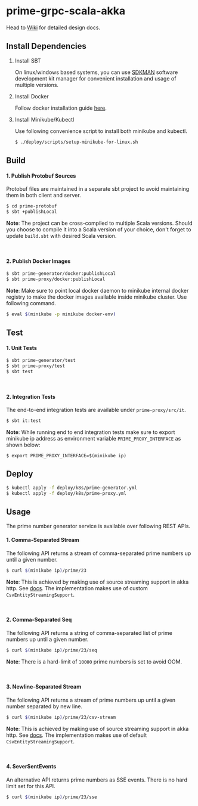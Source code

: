 # prime-grpc-scala-akka

Head to [Wiki](https://github.com/iamsmkr/prime-grpc-scala-akka/wiki) for detailed design docs.

## Install Dependencies
1. Install SBT 

    On linux/windows based systems, you can use [SDKMAN](https://sdkman.io/) software development kit manager for convenient installation and usage of multiple versions.

2. Install Docker

    Follow docker installation guide [here](https://docs.docker.com/engine/install/).

3. Install Minikube/Kubectl

    Use following convenience script to install both minikube and kubectl.
      ```sh
      $ ./deploy/scripts/setup-minikube-for-linux.sh
      ```

## Build
#### 1. Publish Protobuf Sources
Protobuf files are maintained in a separate sbt project to avoid maintaining them in both client and server.
```sh
$ cd prime-protobuf
$ sbt +publishLocal
```

**Note**: The project can be cross-compiled to multiple Scala versions. Should you choose to compile it into a Scala version of your choice, don't forget to update `build.sbt` with desired Scala version.

</br>

#### 2. Publish Docker Images
```sh
$ sbt prime-generator/docker:publishLocal
$ sbt prime-proxy/docker:publishLocal
```

**Note**: Make sure to point local docker daemon to minikube internal docker registry to make the docker images available inside minikube cluster. Use following command.
```sh
$ eval $(minikube -p minikube docker-env)
```

## Test
#### 1. Unit Tests
```sh
$ sbt prime-generator/test
$ sbt prime-proxy/test
$ sbt test
```

<br/>

#### 2. Integration Tests
The end-to-end integration tests are available under `prime-proxy/src/it`.
```sh
$ sbt it:test
```

**Note**: While running end to end integration tests make sure to export minikube ip address as environment variable `PRIME_PROXY_INTERFACE` as shown below:
```
$ export PRIME_PROXY_INTERFACE=$(minikube ip)
```

## Deploy
```sh
$ kubectl apply -f deploy/k8s/prime-generator.yml
$ kubectl apply -f deploy/k8s/prime-proxy.yml
```

## Usage
The prime number generator service is available over following REST APIs.

#### 1. Comma-Separated Stream
The following API returns a stream of comma-separated prime numbers up until a given number.
```sh
$ curl $(minikube ip)/prime/23
```

**Note**: This is achieved by making use of source streaming support in akka http. See [docs](https://docs.huihoo.com/akka/akka-http/10.0.7/scala/http/routing-dsl/source-streaming-support.html#simple-csv-streaming-example). The implementation makes use of custom `CsvEntityStreamingSupport`.

<br/>

#### 2. Comma-Separated Seq
The following API returns a string of comma-separated list of prime numbers up until a given number.
```sh
$ curl $(minikube ip)/prime/23/seq
```

**Note**: There is a hard-limit of `10000` prime numbers is set to avoid OOM.

</br>

#### 3. Newline-Separated Stream 
The following API returns a stream of prime numbers up until a given number separated by new line.
```sh
$ curl $(minikube ip)/prime/23/csv-stream
```

**Note**: This is achieved by making use of source streaming support in akka http. See [docs](https://docs.huihoo.com/akka/akka-http/10.0.7/scala/http/routing-dsl/source-streaming-support.html#simple-csv-streaming-example). The implementation makes use of default `CsvEntityStreamingSupport`.

<br/>

#### 4. SeverSentEvents
An alternative API returns prime numbers as SSE events. There is no hard limit set for this API.
```sh
$ curl $(minikube ip)/prime/23/sse
```
